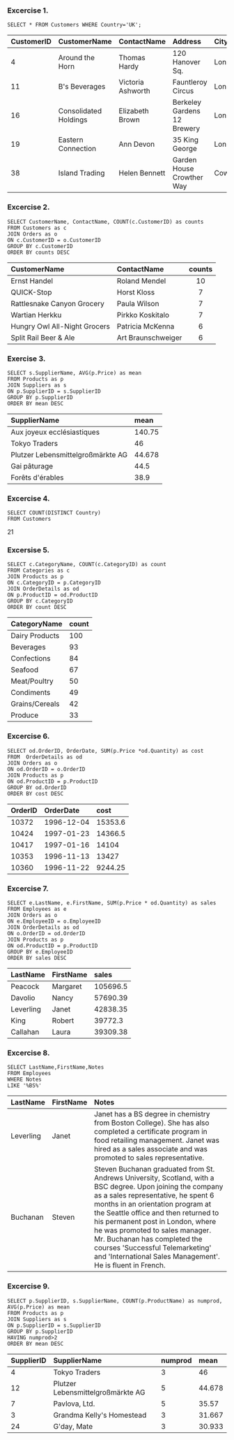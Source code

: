 ### Excercise 1.


```
SELECT * FROM Customers WHERE Country='UK';
```

|CustomerID|CustomerName|ContactName|Address| City|PostalCode|Country|
| :--- | :--- | :--- | :--- | :--- | :--- | :--- |
|4|	Around the Horn|	Thomas Hardy|	120 Hanover Sq.|	London|	WA1 1DP|	UK|
|11|	B's Beverages|	Victoria Ashworth|	Fauntleroy Circus|	London|	EC2 5NT	|UK|
|16|	Consolidated Holdings|	Elizabeth Brown|	Berkeley Gardens 12 Brewery|	London|	WX1 6LT|UK|
|19|	Eastern Connection|	Ann Devon|	35 King George|	London|	WX3 6FW|	UK|
|38|	Island Trading|	Helen Bennett|	Garden House Crowther Way|	Cowes|	PO31 7PJ|	UK|

### Excercise 2.

```
SELECT CustomerName, ContactName, COUNT(c.CustomerID) as counts
FROM Customers as c
JOIN Orders as o
ON c.CustomerID = o.CustomerID
GROUP BY c.CustomerID
ORDER BY counts DESC
```

|CustomerName|					ContactName|		  counts|
| :--- | :--- | :---: |
|Ernst Handel|					Roland Mendel|		10|
|QUICK-Stop|					Horst Kloss|			7|
|Rattlesnake Canyon Grocery|		Paula Wilson|		7|
|Wartian Herkku|					Pirkko Koskitalo|	7|
|Hungry Owl All-Night Grocers|	Patricia McKenna|	6|
|Split Rail Beer & Ale|			Art Braunschweiger|	6|


### Exercise 3.


```
SELECT s.SupplierName, AVG(p.Price) as mean
FROM Products as p
JOIN Suppliers as s
ON p.SupplierID = s.SupplierID
GROUP BY p.SupplierID
ORDER BY mean DESC
```


|SupplierName|						mean|
| :--- | :----|
|Aux joyeux ecclésiastiques|			140.75|
|Tokyo Traders|						46|
|Plutzer Lebensmittelgroßmärkte AG|	44.678|
|Gai pâturage|						44.5|
|Forêts d'érables|					38.9|


### Excercise 4.


```
SELECT COUNT(DISTINCT Country)
FROM Customers

```

21


### Excersise 5.


```
SELECT c.CategoryName, COUNT(c.CategoryID) as count
FROM Categories as c
JOIN Products as p
ON c.CategoryID = p.CategoryID
JOIN OrderDetails as od
ON p.ProductID = od.ProductID
GROUP BY c.CategoryID
ORDER BY count DESC
```


|CategoryName|			count|
| :--- | :--- |
|Dairy Products|		100|
|Beverages|				93|
|Confections|				84|
|Seafood|					67|
|Meat/Poultry|			50|
|Condiments|				49|
|Grains/Cereals|			42|
|Produce|					33|



### Excercise 6.


```
SELECT od.OrderID, OrderDate, SUM(p.Price *od.Quantity) as cost
FROM  OrderDetails as od
JOIN Orders as o
ON od.OrderID = o.OrderID
JOIN Products as p
ON od.ProductID = p.ProductID
GROUP BY od.OrderID
ORDER BY cost DESC
```


|OrderID|	OrderDate|	cost|
| :--- | :--- | :--- |
|10372|	1996-12-04|	15353.6|
|10424|	1997-01-23|	14366.5|
|10417|	1997-01-16|	14104|
|10353|	1996-11-13|	13427|
|10360|	1996-11-22|	9244.25|


### Excercise 7.


```
SELECT e.LastName, e.FirstName, SUM(p.Price * od.Quantity) as sales
FROM Employees as e
JOIN Orders as o
ON e.EmployeeID = o.EmployeeID
JOIN OrderDetails as od
ON o.OrderID = od.OrderID
JOIN Products as p
ON od.ProductID = p.ProductID
GROUP BY e.EmployeeID
ORDER BY sales DESC
```


|LastName|	 FirstName|			sales|
| :--- | :--- | :---|
|Peacock|		Margaret|		105696.5|
|Davolio|		Nancy|			57690.39|
|Leverling|	Janet|			42838.35|
|King|		Robert|			39772.3|
|Callahan|	Laura|			39309.38|


### Excercise 8.


```
SELECT LastName,FirstName,Notes
FROM Employees
WHERE Notes
LIKE '%BS%'
```


|LastName|	FirstName|	Notes|
| :--- | :--- | :--- |
|Leverling|	Janet|	Janet has a BS degree in chemistry from Boston College). She has also completed a certificate program in food retailing 		management. Janet was hired as a sales associate and was promoted to sales representative.|
|Buchanan|	Steven|	Steven Buchanan graduated from St. Andrews University, Scotland, with a BSC degree. Upon joining the company as a sales representative, he spent 6 months in an orientation program at the Seattle office and then returned to his permanent post in London, where he was promoted to sales manager. Mr. Buchanan has completed the courses 'Successful Telemarketing' and 'International Sales Management'. He is fluent in French.|


### Excercise 9.


```
SELECT p.SupplierID, s.SupplierName, COUNT(p.ProductName) as numprod, AVG(p.Price) as mean
FROM Products as p
JOIN Suppliers as s
ON p.SupplierID = s.SupplierID
GROUP BY p.SupplierID
HAVING numprod>2
ORDER BY mean DESC
```


|SupplierID|		SupplierName|						numprod|		mean|
| :--- | :--- | :--- | :--- |
|4|			Tokyo Traders|						3|			46|
|12|			Plutzer Lebensmittelgroßmärkte AG|	5|			44.678|
|7|			Pavlova, Ltd.|						5|			35.57|
|3|			Grandma Kelly's Homestead|			3|			31.667|
|24|			G'day, Mate|					3|			30.933|

